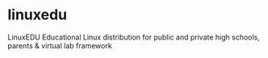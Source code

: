 # linuxedu
LinuxEDU Educational Linux distribution for public and private high schools, parents &amp; virtual lab framework
